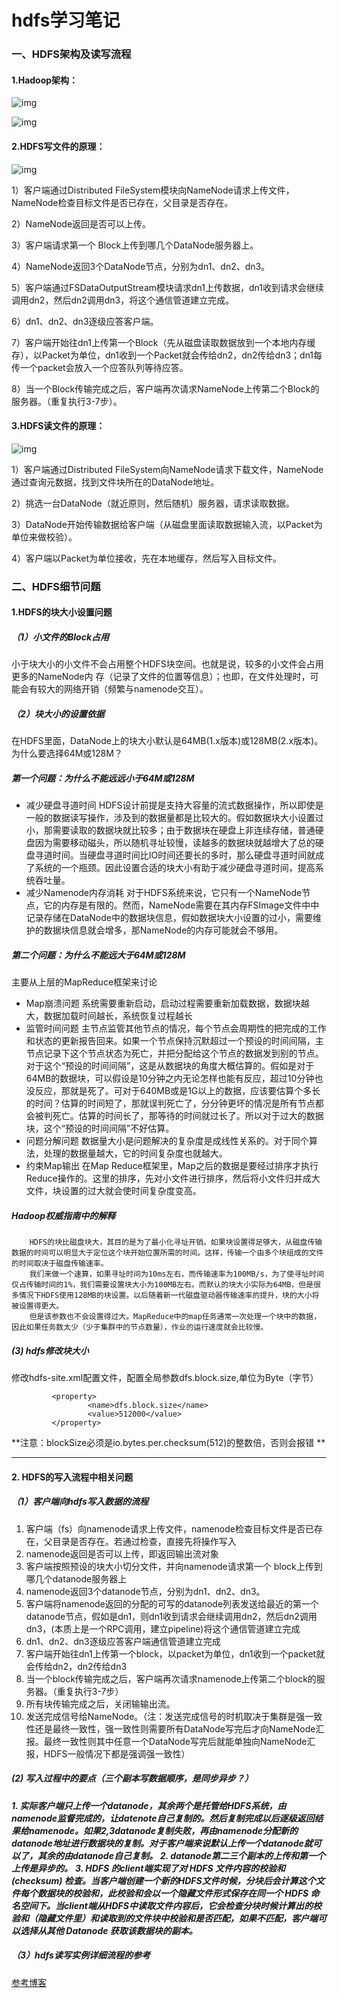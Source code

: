 # hdfs学习笔记

### 一、HDFS架构及读写流程

#### 1.Hadoop架构：

![img](file:///C:/Users/lv/AppData/Local/Temp/msohtmlclip1/01/clip_image002.jpg)

![img](file:///C:/Users/lv/AppData/Local/Temp/msohtmlclip1/01/clip_image004.jpg)




#### 2.HDFS写文件的原理：

![img](file:///C:/Users/lv/AppData/Local/Temp/msohtmlclip1/01/clip_image006.jpg)

1）客户端通过Distributed FileSystem模块向NameNode请求上传文件，NameNode检查目标文件是否已存在，父目录是否存在。

2）NameNode返回是否可以上传。

3）客户端请求第一个 Block上传到哪几个DataNode服务器上。

4）NameNode返回3个DataNode节点，分别为dn1、dn2、dn3。

5）客户端通过FSDataOutputStream模块请求dn1上传数据，dn1收到请求会继续调用dn2，然后dn2调用dn3，将这个通信管道建立完成。

6）dn1、dn2、dn3逐级应答客户端。

7）客户端开始往dn1上传第一个Block（先从磁盘读取数据放到一个本地内存缓存），以Packet为单位，dn1收到一个Packet就会传给dn2，dn2传给dn3；dn1每传一个packet会放入一个应答队列等待应答。

8）当一个Block传输完成之后，客户端再次请求NameNode上传第二个Block的服务器。（重复执行3-7步）。



#### 3.HDFS读文件的原理：

![img](file:///C:/Users/lv/AppData/Local/Temp/msohtmlclip1/01/clip_image008.jpg)

1）客户端通过Distributed FileSystem向NameNode请求下载文件，NameNode通过查询元数据，找到文件块所在的DataNode地址。

2）挑选一台DataNode（就近原则，然后随机）服务器，请求读取数据。

3）DataNode开始传输数据给客户端（从磁盘里面读取数据输入流，以Packet为单位来做校验）。

4）客户端以Packet为单位接收，先在本地缓存，然后写入目标文件。





### 二、HDFS细节问题

#### 1.HDFS的块大小设置问题
##### （1）小文件的Block占用
  小于块大小的小文件不会占用整个HDFS块空间。也就是说，较多的小文件会占用更多的NameNode内
存（记录了文件的位置等信息）；也即，在文件处理时，可能会有较大的网络开销（频繁与namenode交互）。
##### （2）块大小的设置依据
在HDFS里面，DataNode上的块大小默认是64MB(1.x版本)或128MB(2.x版本)。
为什么要选择64M或128M？
##### 第一个问题：为什么不能远远小于64M或128M
- 减少硬盘寻道时间
    HDFS设计前提是支持大容量的流式数据操作，所以即使是一般的数据读写操作，涉及到的数据量都是比较大的。假如数据块大小设置过小，那需要读取的数据块就比较多；由于数据块在硬盘上非连续存储，普通硬盘因为需要移动磁头，所以随机寻址较慢，读越多的数据块就越增大了总的硬盘寻道时间。当硬盘寻道时间比IO时间还要长的多时，那么硬盘寻道时间就成了系统的一个瓶颈。因此设置合适的块大小有助于减少硬盘寻道时间，提高系统吞吐量。
- 减少Namenode内存消耗
    对于HDFS系统来说，它只有一个NameNode节点，它的内存是有限的。然而，NameNode需要在其内存FSImage文件中中记录存储在DataNode中的数据块信息，假如数据块大小设置的过小，需要维护的数据块信息就会增多，那NameNode的内存可能就会不够用。
##### 第二个问题：为什么不能远大于64M或128M
主要从上层的MapReduce框架来讨论
+ Map崩溃问题
    系统需要重新启动，启动过程需要重新加载数据，数据块越大，数据加载时间越长，系统恢复过程越长
+ 监管时间问题
    主节点监管其他节点的情况，每个节点会周期性的把完成的工作和状态的更新报告回来。如果一个节点保持沉默超过一个预设的时间间隔，主节点记录下这个节点状态为死亡，并把分配给这个节点的数据发到别的节点。对于这个“预设的时间间隔”，这是从数据块的角度大概估算的。假如是对于64MB的数据块，可以假设是10分钟之内无论怎样也能有反应，超过10分钟也没反应，那就是死了。可对于640MB或是1G以上的数据，应该要估算个多长的时间？估算的时间短了，那就误判死亡了，分分钟更坏的情况是所有节点都会被判死亡。估算的时间长了，那等待的时间就过长了。所以对于过大的数据块，这个“预设的时间间隔”不好估算。
+ 问题分解问题
    数据量大小是问题解决的复杂度是成线性关系的。对于同个算法，处理的数据量越大，它的时间复杂度也就越大。
+ 约束Map输出
    在Map Reduce框架里，Map之后的数据是要经过排序才执行Reduce操作的。这里的排序，先对小文件进行排序，然后将小文件归并成大文件，块设置的过大就会使时间复杂度变高。
##### Hadoop权威指南中的解释
        HDFS的块比磁盘块大，其目的是为了最小化寻址开销。如果块设置得足够大，从磁盘传输数据的时间可以明显大于定位这个块开始位置所需的时间。这样，传输一个由多个块组成的文件的时间取决于磁盘传输速率。
        我们来做一个速算，如果寻址时间为10ms左右，而传输速率为100MB/s，为了使寻址时间仅占传输时间的1%，我们需要设置块大小为100MB左右。而默认的块大小实际为64MB，但是很多情况下HDFS使用128MB的块设置。以后随着新一代磁盘驱动器传输速率的提升，块的大小将被设置得更大。  
        但是该参数也不会设置得过大。MapReduce中的map任务通常一次处理一个块中的数据，因此如果任务数太少（少于集群中的节点数量），作业的运行速度就会比较慢。
##### (3) hdfs修改块大小
修改hdfs-site.xml配置文件，配置全局参数dfs.block.size,单位为Byte（字节）
```       
         <property>
                 <name>dfs.block.size</name>
                 <value>512000</value>
         </property>
```
**注意：blockSize必须是io.bytes.per.checksum(512)的整数倍，否则会报错 **

-----------------------------------------------------------------------------

#### 2. HDFS的写入流程中相关问题
##### （1）客户端向hdfs写入数据的流程
1. 客户端（fs）向namenode请求上传文件，namenode检查目标文件是否已存在，父目录是否存在。若通过检查，直接先将操作写入
2. namenode返回是否可以上传，即返回输出流对象
3. 客户端按照预设的块大小切分文件，并向namenode请求第一个 block上传到哪几个datanode服务器上
4. namenode返回3个datanode节点，分别为dn1、dn2、dn3。
5. 客户端将namenode返回的分配的可写的datanode列表发送给最近的第一个datanode节点，假如是dn1，则dn1收到请求会继续调用dn2，然后dn2调用dn3，(本质上是一个RPC调用，建立pipeline)将这个通信管道建立完成
6. dn1、dn2、dn3逐级应答客户端通信管道建立完成
7. 客户端开始往dn1上传第一个block，以packet为单位，dn1收到一个packet就会传给dn2，dn2传给dn3
8. 当一个block传输完成之后，客户端再次请求namenode上传第二个block的服务器。（重复执行3-7步）
9. 所有块传输完成之后，关闭输输出流。
10. 发送完成信号给NameNode。（注：发送完成信号的时机取决于集群是强一致性还是最终一致性，强一致性则需要所有DataNode写完后才向NameNode汇报。最终一致性则其中任意一个DataNode写完后就能单独向NameNode汇报，HDFS一般情况下都是强调强一致性）
##### (2) 写入过程中的要点（三个副本写数据顺序，是同步异步？）
***1. 实际客户端只上传一个datanode，其余两个是托管给HDFS系统，由namenode监督完成的，让datenote自己复制的。然后复制完成以后逐级返回结果给namenode。如果2,3datanode复制失败，再由namenode分配新的datanode地址进行数据块的复制。对于客户端来说默认上传一个datanode就可以了，其余的由datanode自己复制。***
***2. datanode第二三个副本的上传和第一个上传是异步的。***
***3. HDFS 的client端实现了对 HDFS 文件内容的校验和 (checksum) 检查。当客户端创建一个新的HDFS文件时候，分块后会计算这个文件每个数据块的校验和，此校验和会以一个隐藏文件形式保存在同一个 HDFS 命名空间下。当client端从HDFS中读取文件内容后，它会检查分块时候计算出的校验和（隐藏文件里）和读取到的文件块中校验和是否匹配，如果不匹配，客户端可以选择从其他 Datanode 获取该数据块的副本。***

##### （3）hdfs读写实例详细流程的参考
[参考博客](https://blog.51cto.com/hmtk520/1943976)

